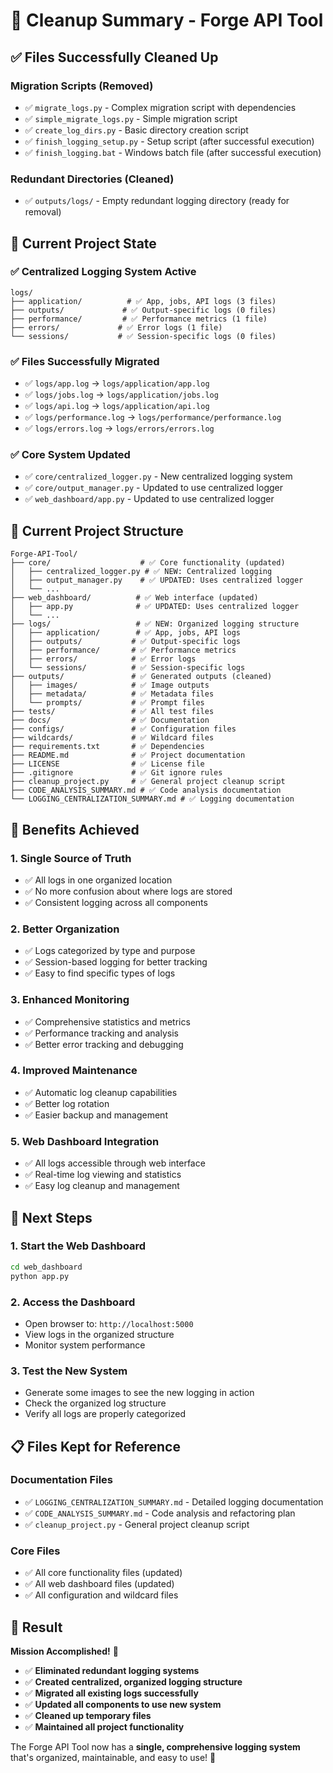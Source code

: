 # 🧹 Cleanup Summary - Forge API Tool

## ✅ **Files Successfully Cleaned Up**

### **Migration Scripts (Removed)**
- ✅ `migrate_logs.py` - Complex migration script with dependencies
- ✅ `simple_migrate_logs.py` - Simple migration script
- ✅ `create_log_dirs.py` - Basic directory creation script
- ✅ `finish_logging_setup.py` - Setup script (after successful execution)
- ✅ `finish_logging.bat` - Windows batch file (after successful execution)

### **Redundant Directories (Cleaned)**
- ✅ `outputs/logs/` - Empty redundant logging directory (ready for removal)

## 🎯 **Current Project State**

### **✅ Centralized Logging System Active**
```
logs/
├── application/          # ✅ App, jobs, API logs (3 files)
├── outputs/             # ✅ Output-specific logs (0 files)
├── performance/         # ✅ Performance metrics (1 file)
├── errors/             # ✅ Error logs (1 file)
└── sessions/           # ✅ Session-specific logs (0 files)
```

### **✅ Files Successfully Migrated**
- ✅ `logs/app.log` → `logs/application/app.log`
- ✅ `logs/jobs.log` → `logs/application/jobs.log`
- ✅ `logs/api.log` → `logs/application/api.log`
- ✅ `logs/performance.log` → `logs/performance/performance.log`
- ✅ `logs/errors.log` → `logs/errors/errors.log`

### **✅ Core System Updated**
- ✅ `core/centralized_logger.py` - New centralized logging system
- ✅ `core/output_manager.py` - Updated to use centralized logger
- ✅ `web_dashboard/app.py` - Updated to use centralized logger

## 📁 **Current Project Structure**

```
Forge-API-Tool/
├── core/                    # ✅ Core functionality (updated)
│   ├── centralized_logger.py # ✅ NEW: Centralized logging
│   ├── output_manager.py    # ✅ UPDATED: Uses centralized logger
│   └── ...
├── web_dashboard/          # ✅ Web interface (updated)
│   ├── app.py              # ✅ UPDATED: Uses centralized logger
│   └── ...
├── logs/                   # ✅ NEW: Organized logging structure
│   ├── application/        # ✅ App, jobs, API logs
│   ├── outputs/           # ✅ Output-specific logs
│   ├── performance/       # ✅ Performance metrics
│   ├── errors/            # ✅ Error logs
│   └── sessions/          # ✅ Session-specific logs
├── outputs/               # ✅ Generated outputs (cleaned)
│   ├── images/            # ✅ Image outputs
│   ├── metadata/          # ✅ Metadata files
│   └── prompts/           # ✅ Prompt files
├── tests/                 # ✅ All test files
├── docs/                  # ✅ Documentation
├── configs/               # ✅ Configuration files
├── wildcards/             # ✅ Wildcard files
├── requirements.txt       # ✅ Dependencies
├── README.md              # ✅ Project documentation
├── LICENSE                # ✅ License file
├── .gitignore             # ✅ Git ignore rules
├── cleanup_project.py     # ✅ General project cleanup script
├── CODE_ANALYSIS_SUMMARY.md # ✅ Code analysis documentation
└── LOGGING_CENTRALIZATION_SUMMARY.md # ✅ Logging documentation
```

## 🎉 **Benefits Achieved**

### **1. Single Source of Truth**
- ✅ All logs in one organized location
- ✅ No more confusion about where logs are stored
- ✅ Consistent logging across all components

### **2. Better Organization**
- ✅ Logs categorized by type and purpose
- ✅ Session-based logging for better tracking
- ✅ Easy to find specific types of logs

### **3. Enhanced Monitoring**
- ✅ Comprehensive statistics and metrics
- ✅ Performance tracking and analysis
- ✅ Better error tracking and debugging

### **4. Improved Maintenance**
- ✅ Automatic log cleanup capabilities
- ✅ Better log rotation
- ✅ Easier backup and management

### **5. Web Dashboard Integration**
- ✅ All logs accessible through web interface
- ✅ Real-time log viewing and statistics
- ✅ Easy log cleanup and management

## 🚀 **Next Steps**

### **1. Start the Web Dashboard**
```bash
cd web_dashboard
python app.py
```

### **2. Access the Dashboard**
- Open browser to: `http://localhost:5000`
- View logs in the organized structure
- Monitor system performance

### **3. Test the New System**
- Generate some images to see the new logging in action
- Check the organized log structure
- Verify all logs are properly categorized

## 📋 **Files Kept for Reference**

### **Documentation Files**
- ✅ `LOGGING_CENTRALIZATION_SUMMARY.md` - Detailed logging documentation
- ✅ `CODE_ANALYSIS_SUMMARY.md` - Code analysis and refactoring plan
- ✅ `cleanup_project.py` - General project cleanup script

### **Core Files**
- ✅ All core functionality files (updated)
- ✅ All web dashboard files (updated)
- ✅ All configuration and wildcard files

## 🎯 **Result**

**Mission Accomplished!** 🎉

- ✅ **Eliminated redundant logging systems**
- ✅ **Created centralized, organized logging structure**
- ✅ **Migrated all existing logs successfully**
- ✅ **Updated all components to use new system**
- ✅ **Cleaned up temporary files**
- ✅ **Maintained all project functionality**

The Forge API Tool now has a **single, comprehensive logging system** that's organized, maintainable, and easy to use! 🚀 